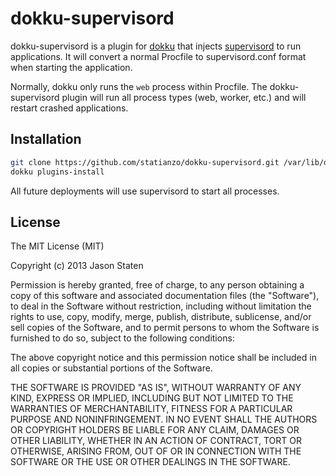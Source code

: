 # dokku-supervisord

dokku-supervisord is a plugin for [dokku][dokku] that injects
[supervisord][super] to run applications. It will convert a normal Procfile to
supervisord.conf format when starting the application.

Normally, dokku only runs the `web` process within Procfile. The
dokku-supervisord plugin will run all process types (web, worker, etc.) and
will restart crashed applications.

## Installation

```sh
git clone https://github.com/statianzo/dokku-supervisord.git /var/lib/dokku/plugins/supervisord
dokku plugins-install
```

All future deployments will use supervisord to start all processes.

## License

The MIT License (MIT)

Copyright (c) 2013 Jason Staten

Permission is hereby granted, free of charge, to any person obtaining a copy
of this software and associated documentation files (the "Software"), to deal
in the Software without restriction, including without limitation the rights
to use, copy, modify, merge, publish, distribute, sublicense, and/or sell
copies of the Software, and to permit persons to whom the Software is
furnished to do so, subject to the following conditions:

The above copyright notice and this permission notice shall be included in
all copies or substantial portions of the Software.

THE SOFTWARE IS PROVIDED "AS IS", WITHOUT WARRANTY OF ANY KIND, EXPRESS OR
IMPLIED, INCLUDING BUT NOT LIMITED TO THE WARRANTIES OF MERCHANTABILITY,
FITNESS FOR A PARTICULAR PURPOSE AND NONINFRINGEMENT. IN NO EVENT SHALL THE
AUTHORS OR COPYRIGHT HOLDERS BE LIABLE FOR ANY CLAIM, DAMAGES OR OTHER
LIABILITY, WHETHER IN AN ACTION OF CONTRACT, TORT OR OTHERWISE, ARISING FROM,
OUT OF OR IN CONNECTION WITH THE SOFTWARE OR THE USE OR OTHER DEALINGS IN THE
SOFTWARE.

[dokku]: https://github.com/progrium/dokku
[super]: http://supervisord.org
